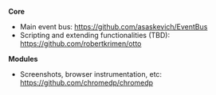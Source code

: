 **Core**

* Main event bus: https://github.com/asaskevich/EventBus
* Scripting and extending functionalities (TBD): https://github.com/robertkrimen/otto

**Modules**

* Screenshots, browser instrumentation, etc: https://github.com/chromedp/chromedp
